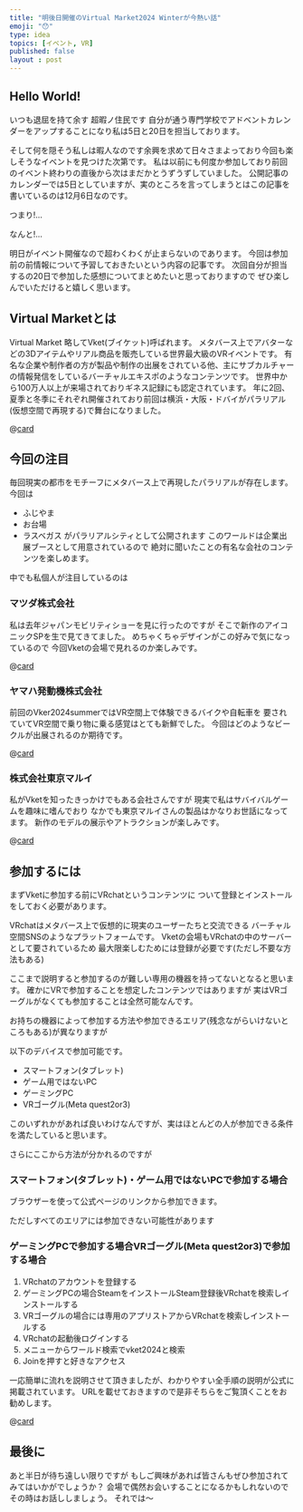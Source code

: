 ```yaml
---
title: "明後日開催のVirtual Market2024 Winterが今熱い話"
emoji: "😯"
type: idea
topics: [イベント, VR]
published: false
layout : post
---
```

## Hello World!
いつも退屈を持て余す 超暇ノ住民です
自分が通う専門学校でアドベントカレンダーをアップすることになり私は5日と20日を担当しております。

そして何を隠そう私しは暇人なのです余興を求めて日々さまよっており今回も楽しそうなイベントを見つけた次第です。
私は以前にも何度か参加しており前回のイベント終わりの直後から次はまだかとうずうずしていました。
公開記事のカレンダーでは5日としていますが、実のところを言ってしまうとはこの記事を書いているのは12月6日なのです。

つまり!...

なんと!...

明日がイベント開催なので超わくわくが止まらないのであります。
今回は参加前の前情報について予習しておきたいという内容の記事です。
次回自分が担当するの20日で参加した感想についてまとめたいと思っておりますので
ぜひ楽しんでいただけると嬉しく思います。

## Virtual Marketとは

Virtual Market
略してVket(ブイケット)呼ばれます。
メタバース上でアバターなどの3Dアイテムやリアル商品を販売している世界最大級のVRイベントです。
有名な企業や制作者の方が製品や制作の出展をされている他、主にサブカルチャーの情報発信をしているバーチャルエキスポのようなコンテンツです。
世界中から100万人以上が来場されておりギネス記録にも認定されています。
年に2回、夏季と冬季にそれぞれ開催されており前回は横浜・大阪・ドバイがパラリアル(仮想空間で再現する)で舞台になりました。

@[card](https://event.vket.com/)

## 今回の注目
毎回現実の都市をモチーフにメタバース上で再現したパラリアルが存在します。
今回は
- ふじやま
- お台場
- ラスベガス
がパラリアルシティとして公開されます
このワールドは企業出展ブースとして用意されているので
絶対に聞いたことの有名な会社のコンテンツを楽しめます。

中でも私個人が注目しているのは

### マツダ株式会社
私は去年ジャパンモビリティショーを見に行ったのですが
そこで新作のアイコニックSPを生で見てきてました。
めちゃくちゃデザインがこの好みで気になっているので
今回Vketの会場で見れるのか楽しみです。

@[card](https://event.vket.com/2024Winter/company/2)

### ヤマハ発動機株式会社
前回のVker2024summerではVR空間上で体験できるバイクや自転車を
要されていてVR空間で乗り物に乗る感覚はとても新鮮でした。
今回はどのようなビークルが出展されるのか期待です。

@[card](https://event.vket.com/2024Winter/company/10)

### 株式会社東京マルイ
私がVketを知ったきっかけでもある会社さんですが
現実で私はサバイバルゲームを趣味に嗜んでおり
なかでも東京マルイさんの製品はかなりお世話になってます。
新作のモデルの展示やアトラクションが楽しみです。

@[card](https://event.vket.com/2024Winter/company/21)

## 参加するには

まずVketに参加する前にVRchatというコンテンツに
ついて登録とインストールをしておく必要があります。

VRchatはメタバース上で仮想的に現実のユーザーたちと交流できる
バーチャル空間SNSのようなプラットフォームです。
Vketの会場もVRchatの中のサーバーとして要されているため
最大限楽しむためには登録が必要です(ただし不要な方法もある)

ここまで説明すると参加するのが難しい専用の機器を持ってないとなると思います。
確かにVRで参加することを想定したコンテンツではありますが
実はVRゴーグルがなくても参加することは全然可能なんです。

お持ちの機器によって参加する方法や参加できるエリア(残念ながらいけないところもある)が異なりますが

以下のデバイスで参加可能です。

- スマートフォン(タブレット)
- ゲーム用ではないPC
- ゲーミングPC
- VRゴーグル(Meta quest2or3)

このいずれかがあれば良いわけなんですが、実はほとんどの人が参加できる条件を満たしていると思います。

さらにここから方法が分かれるのですが

### スマートフォン(タブレット)・ゲーム用ではないPCで参加する場合

ブラウザーを使って公式ページのリンクから参加できます。

ただしすべてのエリアには参加できない可能性があります

### ゲーミングPCで参加する場合VRゴーグル(Meta quest2or3)で参加する場合

1. VRchatのアカウントを登録する
2. ゲーミングPCの場合SteamをインストールSteam登録後VRchatを検索しインストールする
3. VRゴーグルの場合には専用のアプリストアからVRchatを検索しインストールする
4. VRchatの起動後ログインする
5. メニューからワールド検索でvket2024と検索
6. Joinを押すと好きなアクセス

一応簡単に流れを説明させて頂きましたが、わかりやすい全手順の説明が公式に掲載されています。
URLを載せておきますので是非そちらをご覧頂くことをお勧めします。

@[card](https://event.vket.com/access)

## 最後に

あと半日が待ち遠しい限りですが
もしご興味があれば皆さんもぜひ参加されてみてはいかがでしょうか？
会場で偶然お会いすることになるかもしれないのでその時はお話ししましょう。
それでは～